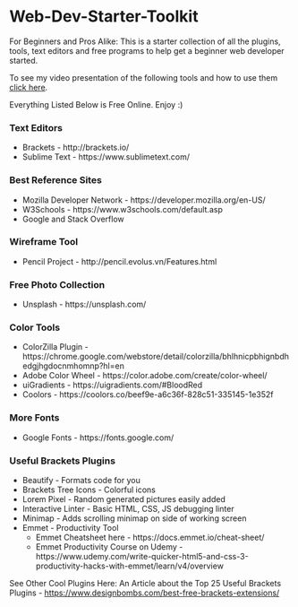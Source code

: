 # Web-Dev-Starter-Toolkit
For Beginners and Pros Alike: This is a starter collection of all the plugins, tools, text editors and free programs to help get a beginner web developer started.

<p>To see my video presentation of the following tools and how to use them <a href="https://www.youtube.com/watch?v=8M9zHESmBoo&t=10s">click here</a>.</p>

<p>Everything Listed Below is Free Online.  Enjoy :)</p>

<h3>Text Editors</h3>
    <ul>
        <li>Brackets - http://brackets.io/</li>
        <li>Sublime Text - https://www.sublimetext.com/</li>
    </ul>

<h3>Best Reference Sites</h3>
<ul>
    <li>Mozilla Developer Network - https://developer.mozilla.org/en-US/</li>
    <li>W3Schools - https://www.w3schools.com/default.asp</li>
    <li>Google and Stack Overflow</li>
</ul>

<h3>Wireframe Tool</h3>
<ul>
    <li>Pencil Project - http://pencil.evolus.vn/Features.html</li>
</ul>

<h3>Free Photo Collection</h3>
<ul>
    <li>Unsplash - https://unsplash.com/</li>
</ul>

<h3>Color Tools</h3>
<ul>
    <li>ColorZilla Plugin - https://chrome.google.com/webstore/detail/colorzilla/bhlhnicpbhignbdhedgjhgdocnmhomnp?hl=en</li>
    <li>Adobe Color Wheel - https://color.adobe.com/create/color-wheel/</li>
    <li>uiGradients - https://uigradients.com/#BloodRed</li>
    <li>Coolors - https://coolors.co/beef9e-a6c36f-828c51-335145-1e352f</li>
</ul>


<h3>More Fonts</h3>
<ul>
    <li>Google Fonts - https://fonts.google.com/</li>
</ul>

<h3>Useful Brackets Plugins</h3>
    <ul>
        <li>Beautify - Formats code for you</li>
        <li>Brackets Tree Icons - Colorful icons</li>
        <li>Lorem Pixel - Random generated pictures easily added</li>
        <li>Interactive Linter - Basic HTML, CSS, JS debugging linter</li>
        <li>Minimap - Adds scrolling minimap on side of working screen</li>
        <li>Emmet - Productivity Tool
            <ul>
                <li>Emmet Cheatsheet here - https://docs.emmet.io/cheat-sheet/</li>
                <li>Emmet Productivity Course on Udemy - https://www.udemy.com/write-quicker-html5-and-css-3-productivity-hacks-with-emmet/learn/v4/overview</li>
            </ul>
        </li>
    </ul>


See Other Cool Plugins Here: An Article about the Top 25 Useful Brackets Plugins - https://www.designbombs.com/best-free-brackets-extensions/
